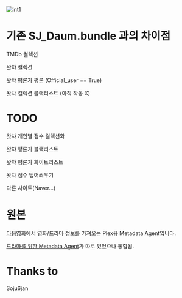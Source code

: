 ![int1](https://user-images.githubusercontent.com/59600370/88489071-fc379300-cfcc-11ea-9f1c-13b61b3ce431.png)


# 기존 SJ_Daum.bundle 과의 차이점

TMDb 컬렉션

왓챠 컬렉션 

왓챠 평론가 평론 (Official_user == True)

왓챠 컬렉션 블랙리스트 (아직 작동 X)

# TODO
왓챠 개인별 점수 컬렉션화

왓챠 평론가 블랙리스트

왓챠 평론가 화이트리스트

왓챠 점수 덮어씌우기

다른 사이트(Naver...)


# 원본
[다음영화](http://movie.daum.net)에서 영화/드라마 정보를 가져오는 Plex용 Metadata Agent입니다.

[드라마를 위한 Metadata Agent](https://github.com/hojel/DaumMovieTv.bundle)가 따로 있었으나 통합됨.

# Thanks to

Soju6jan
